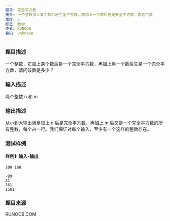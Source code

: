 ```yaml
---
题目: 完全平方数
简介: 一个整数加上某个数后是完全平方数，再加上一个数后还是安全平方数，求这个数
难度: 3
标签: 数学
作者: RUNOOB
慕码: Unknown
---
```


### 题目描述

一个整数，它加上某个数后是一个完全平方数，再加上另一个数后又是一个完全平方数，请问该数是多少？

### 输入描述

两个整数 n 和 m

### 输出描述

从小到大输出满足加上 n 后是完全平方数，再加上 m 后又是一个完全平方数的所有整数，每个占一行。我们保证对每个输入，至少有一个这样的整数存在。

### 测试样例

#### 样例1: 输入-输出

```
100 168
```

```
-99
21
261
1581
```

### 题目来源

RUNOOB.COM